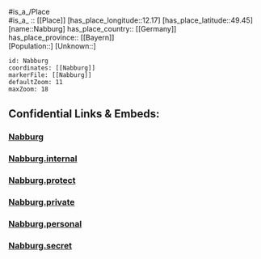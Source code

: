 ﻿---
location: [49.45,12.17] 
mapzoom: [7,12] 
mapmarker: city 
type: City
tags:
- geo/City


SpocWebEntityId: 32708
isDeleted: false
confidential: public

---
#is_a_/Place  
#is_a_ :: [[Place]] 
[has_place_longitude::12.17] 
[has_place_latitude::49.45] 
[name::Nabburg] 
has_place_country:: [[Germany]]  
has_place_province:: [[Bayern]]  
[Population::] 
[Unknown::] 


```leaflet
id: Nabburg
coordinates: [[Nabburg]] 
markerFile: [[Nabburg]] 
defaultZoom: 11 
maxZoom: 18
```


## Confidential Links & Embeds: 

### [Nabburg](/_public/Earth/Continent/Europe/Europe~Central/Germany/Germany~West/Bayern/counties~Bayern/Schwandorf/cities~Schwandorf/Nabburg.md) 

### [Nabburg.internal](/_internal/Earth/Continent/Europe/Europe~Central/Germany/Germany~West/Bayern/counties~Bayern/Schwandorf/cities~Schwandorf/Nabburg.internal.md) 

### [Nabburg.protect](/_protect/Earth/Continent/Europe/Europe~Central/Germany/Germany~West/Bayern/counties~Bayern/Schwandorf/cities~Schwandorf/Nabburg.protect.md) 

### [Nabburg.private](/_private/Earth/Continent/Europe/Europe~Central/Germany/Germany~West/Bayern/counties~Bayern/Schwandorf/cities~Schwandorf/Nabburg.private.md) 

### [Nabburg.personal](/_personal/Earth/Continent/Europe/Europe~Central/Germany/Germany~West/Bayern/counties~Bayern/Schwandorf/cities~Schwandorf/Nabburg.personal.md) 

### [Nabburg.secret](/_secret/Earth/Continent/Europe/Europe~Central/Germany/Germany~West/Bayern/counties~Bayern/Schwandorf/cities~Schwandorf/Nabburg.secret.md) 
